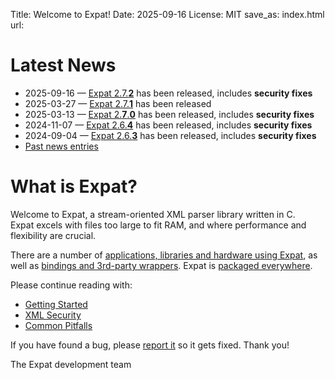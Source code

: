 Title: Welcome to Expat!
Date: 2025-09-16
License: MIT
save_as: index.html
url:

# Latest News

* 2025-09-16 —
  [Expat 2.7.**2**](https://github.com/libexpat/libexpat/blob/R_2_7_2/expat/Changes)
  has been released, includes **security fixes**
* 2025-03-27 —
  [Expat 2.7.**1**](https://github.com/libexpat/libexpat/blob/R_2_7_1/expat/Changes)
  has been released
* 2025-03-13 —
  [Expat 2.**7**.**0**](https://github.com/libexpat/libexpat/blob/R_2_7_0/expat/Changes)
  has been released, includes **security fixes**
* 2024-11-07 —
  [Expat 2.6.**4**](https://github.com/libexpat/libexpat/blob/R_2_6_4/expat/Changes)
  has been released, includes **security fixes**
* 2024-09-04 —
  [Expat 2.6.**3**](https://github.com/libexpat/libexpat/blob/R_2_6_3/expat/Changes)
  has been released, includes **security fixes**
* [Past news entries](doc/news/)


# What is Expat?

Welcome to Expat, a stream-oriented XML parser library written in C.<br/>
Expat excels with files too large to fit RAM, and
where performance and flexibility are crucial.

There are a number of [applications, libraries and hardware using Expat](doc/users/),
as well as [bindings and 3rd-party wrappers](doc/bindings/).
Expat is [packaged everywhere](doc/packages/).

Please continue reading with:

 * [Getting Started](doc/getting-started/)
 * [XML Security](doc/xml-security/)
 * [Common Pitfalls](doc/common-pitfalls/)

If you have found a bug,
please [report it](https://github.com/libexpat/libexpat/issues) so it gets fixed.
Thank you!

The Expat development team
